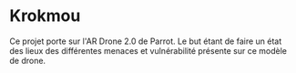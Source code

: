 # Krokmou

Ce projet porte sur l'AR Drone 2.0 de Parrot. Le but étant de faire un état des lieux des différentes menaces et vulnérabilité présente sur ce modèle de drone.
